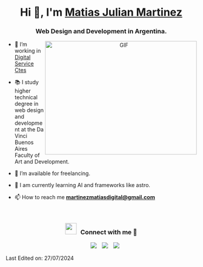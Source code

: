 <h1 align="center">Hi 👋, I'm <a href="https://www.linkedin.com/in/matias-julian-martinez-a15599208/" target="blank">
Matias Julian Martinez</a></h1>
<h3 align="center"> Web Design and Development in Argentina.</h3>


<a target="_blank" align="center">
  <img align="right" top="500" height="300" width="400" alt="GIF" src="https://media.giphy.com/media/SWoSkN6DxTszqIKEqv/giphy.gif">
</a>

- 📱 I’m working in <a href="https://www.instagram.com/digitalservicesctes/" target="blank">Digital Service Ctes</a>

- 📚 I study higher technical degree in web design and development at the Da Vinci Buenos Aires Faculty of Art and Development.

- 🤝 I’m available for freelancing.

- 🌱 I am currently learning AI and frameworks like astro.</a>

- 📫 How to reach me **martinezmatiasdigital@gmail.com**

<br/>
<h3 align="center" > <img src="https://media.giphy.com/media/iY8CRBdQXODJSCERIr/giphy.gif" width="30" height="30" style="margin-right: 10px;">Connect with me 🤝 </h3>

<p align="center">

 <div align="center"  class="icons-social" style="margin-left: 10px;">
        <a style="margin-left: 10px;"  target="_blank" href="https://www.linkedin.com/in/matias-julian-martinez-a15599208/">
			<img src="https://img.icons8.com/doodle/40/000000/linkedin--v2.png"></a>
        <a style="margin-left: 10px;" target="_blank" href="https://github.com/MatiasJulianMartinez">
		<img src="https://img.icons8.com/doodle/40/000000/github--v1.png"></a>
        <a style="margin-left: 10px;" target="_blank" href="https://www.instagram.com/matimartinez88/">
			<img src="https://img.icons8.com/doodle/40/000000/instagram-new--v2.png"></a>
      </div>

</p>



Last Edited on: 27/07/2024
